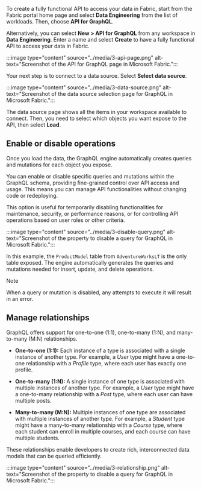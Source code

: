To create a fully functional API to access your data in Fabric, start from the Fabric portal home page and select **Data Engineering** from the list of workloads. Then, choose **API for GraphQL**. 

Alternatively, you can select **New > API for GraphQL** from any workspace in **Data Engineering**. Enter a name and select **Create** to have a fully functional API to access your data in Fabric.

:::image type="content" source="../media/3-api-page.png" alt-text="Screenshot of the API for GraphQL page in Microsoft Fabric.":::

Your next step is to connect to a data source. Select **Select data source**.

:::image type="content" source="../media/3-data-source.png" alt-text="Screenshot of the data source selection page for GraphQL in Microsoft Fabric.":::

The data source page shows all the items in your workspace available to connect. Then, you need to select which objects you want expose to the API, then select **Load**.

## Enable or disable operations

Once you load the data, the GraphQL engine automatically creates queries and mutations for each object you expose.

You can enable or disable specific queries and mutations within the GraphQL schema, providing fine-grained control over API access and usage. This means you can manage API functionalities without changing code or redeploying.

This option is useful for temporarily disabling functionalities for maintenance, security, or performance reasons, or for controlling API operations based on user roles or other criteria.

:::image type="content" source="../media/3-disable-query.png" alt-text="Screenshot of the property to disable a query for GraphQL in Microsoft Fabric.":::

In this example, the `ProductModel` table from `AdventureWorksLT` is the only table exposed. The engine automatically generates the queries and mutations needed for insert, update, and delete operations.

> [!NOTE]
> When a query or mutation is disabled, any attempts to execute it will result in an error.

## Manage relationships

GraphQL offers support for one-to-one (1:1), one-to-many (1:N), and many-to-many (M:N) relationships.

- **One-to-one (1:1):** Each instance of a type is associated with a single instance of another type. For example, a *User* type might have a one-to-one relationship with a *Profile* type, where each user has exactly one profile.

- **One-to-many (1:N):** A single instance of one type is associated with multiple instances of another type. For example, a *User* type might have a one-to-many relationship with a *Post* type, where each user can have multiple posts.

- **Many-to-many (M:N):** Multiple instances of one type are associated with multiple instances of another type. For example, a *Student* type might have a many-to-many relationship with a *Course* type, where each student can enroll in multiple courses, and each course can have multiple students.

These relationships enable developers to create rich, interconnected data models that can be queried efficiently.

:::image type="content" source="../media/3-relationship.png" alt-text="Screenshot of the property to disable a query for GraphQL in Microsoft Fabric.":::
